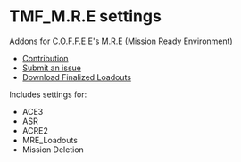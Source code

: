 # TMF_M.R.E settings
Addons for C.O.F.F.E.E's M.R.E (Mission Ready Environment)



* [Contribution](https://github.com/coffeearma/TMF_M.R.E-settings/blob/master/CONTRIBUTING.md)
* [Submit an issue](https://github.com/coffeearma/TMF_M.R.E-settings/issues)
* [Download Finalized Loadouts](https://github.com/coffeearma/TMF_M.R.E-settings/releases)


Includes settings for:
- ACE3
- ASR
- ACRE2
- MRE_Loadouts
- Mission Deletion
